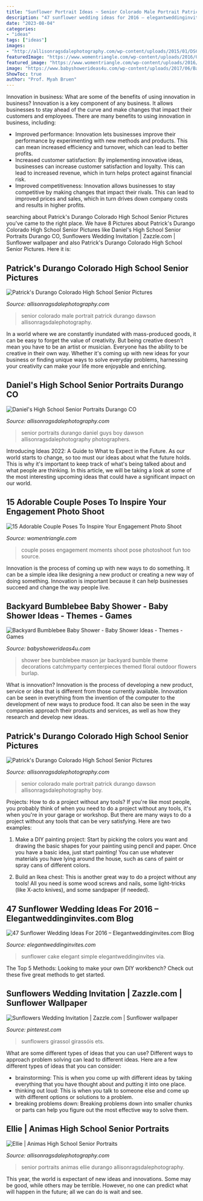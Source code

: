 ```yaml
---
title: "Sunflower Portrait Ideas ~ Senior Colorado Male Portrait Patrick Durango Dawson Allisonragsdalephotography Boy"
description: "47 sunflower wedding ideas for 2016 – elegantweddinginvites.com blog"
date: "2023-08-04"
categories:
- "ideas"
tags: ["ideas"]
images:
- "http://allisonragsdalephotography.com/wp-content/uploads/2015/01/DSC9770.jpg"
featuredImage: "https://www.womentriangle.com/wp-content/uploads/2016/07/chilling-moments.jpg"
featured_image: "https://www.womentriangle.com/wp-content/uploads/2016/07/chilling-moments.jpg"
image: "https://www.babyshowerideas4u.com/wp-content/uploads/2017/06/Backyard-Bumblebee-Baby-Shower-Floral-Mason-Jar-600x900.jpg"
ShowToc: true
author: "Prof. Myah Bruen"
---
```



Innovation in business: What are some of the benefits of using innovation in business?
Innovation is a key component of any business. It allows businesses to stay ahead of the curve and make changes that impact their customers and employees. There are many benefits to using innovation in business, including: 
- Improved performance: Innovation lets businesses improve their performance by experimenting with new methods and products. This can mean increased efficiency and turnover, which can lead to better profits. 
- Increased customer satisfaction: By implementing innovative ideas, businesses can increase customer satisfaction and loyalty. This can lead to increased revenue, which in turn helps protect against financial risk. 
- Improved competitiveness: Innovation allows businesses to stay competitive by making changes that impact their rivals. This can lead to improved prices and sales, which in turn drives down company costs and results in higher profits.

	

		
searching about Patrick&#039;s Durango Colorado High School Senior Pictures you've came to the right place. We have 8 Pictures about Patrick&#039;s Durango Colorado High School Senior Pictures like Daniel&#039;s High School Senior Portraits Durango CO, Sunflowers Wedding Invitation | Zazzle.com | Sunflower wallpaper and also Patrick&#039;s Durango Colorado High School Senior Pictures. Here it is:
		
    
## Patrick&#039;s Durango Colorado High School Senior Pictures

<img loading=lazy src="http://allisonragsdalephotography.com/wp-content/uploads/2015/01/DSC9770-681x1024.jpg" onerror="this.onerror=null;this.src='https://tse3.mm.bing.net/th?id=OIP.quMwx2FUIGTE71GGonhrCgHaLI&amp;pid=15.1';" alt="Patrick&#039;s Durango Colorado High School Senior Pictures">

_Source: allisonragsdalephotography.com_

>senior colorado male portrait patrick durango dawson allisonragsdalephotography. 

	

In a world where we are constantly inundated with mass-produced goods, it can be easy to forget the value of creativity. But being creative doesn't mean you have to be an artist or musician. Everyone has the ability to be creative in their own way. Whether it's coming up with new ideas for your business or finding unique ways to solve everyday problems, harnessing your creativity can make your life more enjoyable and enriching.

    
## Daniel&#039;s High School Senior Portraits Durango CO

<img loading=lazy src="http://allisonragsdalephotography.com/wp-content/uploads/2014/12/DSC5309.jpg" onerror="this.onerror=null;this.src='https://tse1.mm.bing.net/th?id=OIP.IVuEEQ1KTgzssfLC9Mls5QHaLI&amp;pid=15.1';" alt="Daniel&#039;s High School Senior Portraits Durango CO">

_Source: allisonragsdalephotography.com_

>senior portraits durango daniel guys boy dawson allisonragsdalephotography photographers. 

	

Introducing Ideas 2022: A Guide to What to Expect in the Future. As our world starts to change, so too must our ideas about what the future holds. This is why it's important to keep track of what's being talked about and what people are thinking. In this article, we will be taking a look at some of the most interesting upcoming ideas that could have a significant impact on our world.

    
## 15 Adorable Couple Poses To Inspire Your Engagement Photo Shoot

<img loading=lazy src="https://www.womentriangle.com/wp-content/uploads/2016/07/chilling-moments.jpg" onerror="this.onerror=null;this.src='https://tse2.mm.bing.net/th?id=OIP.KA-NfKEm_FX8jFpSRKJGJgHaLH&amp;pid=15.1';" alt="15 Adorable Couple Poses To Inspire Your Engagement Photo Shoot">

_Source: womentriangle.com_

>couple poses engagement moments shoot pose photoshoot fun too source. 

	

Innovation is the process of coming up with new ways to do something. It can be a simple idea like designing a new product or creating a new way of doing something. Innovation is important because it can help businesses succeed and change the way people live.

    
## Backyard Bumblebee Baby Shower - Baby Shower Ideas - Themes - Games

<img loading=lazy src="https://www.babyshowerideas4u.com/wp-content/uploads/2017/06/Backyard-Bumblebee-Baby-Shower-Floral-Mason-Jar-600x900.jpg" onerror="this.onerror=null;this.src='https://tse2.mm.bing.net/th?id=OIP.Lif067dE9Tex9VJa06_ysgHaLH&amp;pid=15.1';" alt="Backyard Bumblebee Baby Shower - Baby Shower Ideas - Themes - Games">

_Source: babyshowerideas4u.com_

>shower bee bumblebee mason jar backyard bumble theme decorations catchmyparty centerpieces themed floral outdoor flowers burlap. 

	

What is innovation?
Innovation is the process of developing a new product, service or idea that is different from those currently available. Innovation can be seen in everything from the invention of the computer to the development of new ways to produce food. It can also be seen in the way companies approach their products and services, as well as how they research and develop new ideas.

    
## Patrick&#039;s Durango Colorado High School Senior Pictures

<img loading=lazy src="http://allisonragsdalephotography.com/wp-content/uploads/2015/01/DSC9770.jpg" onerror="this.onerror=null;this.src='https://tse3.mm.bing.net/th?id=OIP.x3vmgFrJVF4G3udir0z7kQHaLI&amp;pid=15.1';" alt="Patrick&#039;s Durango Colorado High School Senior Pictures">

_Source: allisonragsdalephotography.com_

>senior colorado male portrait patrick durango dawson allisonragsdalephotography boy. 

	

Projects: How to do a project without any tools?
If you're like most people, you probably think of when you need to do a project without any tools, it's when you're in your garage or workshop. But there are many ways to do a project without any tools that can be very satisfying. Here are two examples: 
1. Make a DIY painting project: Start by picking the colors you want and drawing the basic shapes for your painting using pencil and paper. Once you have a basic idea, just start painting! You can use whatever materials you have lying around the house, such as cans of paint or spray cans of different colors. 

2. Build an Ikea chest: This is another great way to do a project without any tools! All you need is some wood screws and nails, some light-tricks (like X-acto knives), and some sandpaper (if needed).

    
## 47 Sunflower Wedding Ideas For 2016 – Elegantweddinginvites.com Blog

<img loading=lazy src="https://www.elegantweddinginvites.com/wedding-blog/wp-content/uploads/2015/12/elegant-simple-wedding-cake-with-sunflower-and-wooden-stand.jpg" onerror="this.onerror=null;this.src='https://tse2.mm.bing.net/th?id=OIP.VxjDUxfYH4X7YxrYkn3ZUgHaLH&amp;pid=15.1';" alt="47 Sunflower Wedding Ideas For 2016 – Elegantweddinginvites.com Blog">

_Source: elegantweddinginvites.com_

>sunflower cake elegant simple elegantweddinginvites via. 

	

The Top 5 Methods:
Looking to make your own DIY workbench? Check out these five great methods to get started.

    
## Sunflowers Wedding Invitation | Zazzle.com | Sunflower Wallpaper

<img loading=lazy src="https://i.pinimg.com/736x/2f/0b/35/2f0b35e7f2f7d800ad2449957a4eee15.jpg" onerror="this.onerror=null;this.src='https://tse3.mm.bing.net/th?id=OIP.tjTmn-5jWFS9FYkocopNFgAAAA&amp;pid=15.1';" alt="Sunflowers Wedding Invitation | Zazzle.com | Sunflower wallpaper">

_Source: pinterest.com_

>sunflowers girassol girassóis ets. 

	

What are some different types of ideas that you can use?
Different ways to approach problem solving can lead to different ideas. Here are a few different types of ideas that you can consider: 
- brainstorming: This is when you come up with different ideas by taking everything that you have thought about and putting it into one place. 
- thinking out loud: This is when you talk to someone else and come up with different options or solutions to a problem. 
- breaking problems down: Breaking problems down into smaller chunks or parts can help you figure out the most effective way to solve them.

    
## Ellie | Animas High School Senior Portraits

<img loading=lazy src="http://allisonragsdalephotography.com/wp-content/uploads/2013/07/allisonragsdalephotography-5727.jpg" onerror="this.onerror=null;this.src='https://tse3.mm.bing.net/th?id=OIP.eR9zfPSOytNHbLM_vOiuyQHaLI&amp;pid=15.1';" alt="Ellie | Animas High School Senior Portraits">

_Source: allisonragsdalephotography.com_

>senior portraits animas ellie durango allisonragsdalephotography. 

	

This year, the world is expectant of new ideas and innovations. Some may be good, while others may be terrible. However, no one can predict what will happen in the future; all we can do is wait and see.

